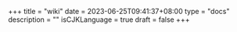 +++
title = "wiki"
date = 2023-06-25T09:41:37+08:00
type = "docs"
description = ""
isCJKLanguage = true
draft = false
+++